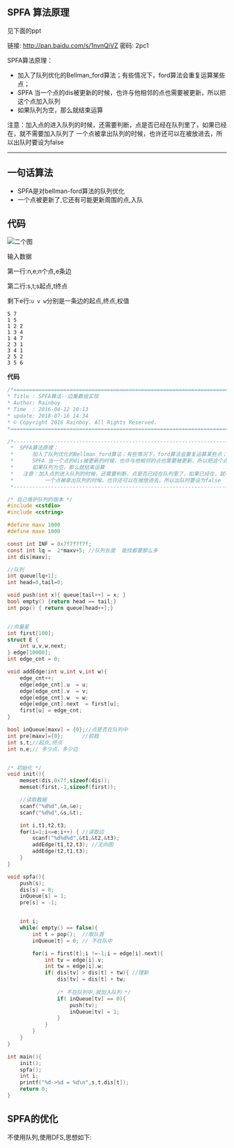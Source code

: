 

## SPFA 算法原理

见下面的ppt


链接: http://pan.baidu.com/s/1nvnQiVZ 密码: 2pc1



SPFA算法原理：

 - 加入了队列优化的Bellman_ford算法；有些情况下，ford算法会重复运算某些点；
 - SPFA 当一个点的dis被更新的时候，也许与他相邻的点也需要被更新，所以把这个点加入队列
 - 如果队列为空，那么就结束运算

注意：加入点的进入队列的时候，还需要判断，点是否已经在队列里了，如果已经在，就不需要加入队列了
一个点被拿出队列的时候，也许还可以在被放进去，所以出队时要设为false


----------------------------

## 一句话算法

 - SPFA是对bellman-ford算法的队列优化
 - 一个点被更新了,它还有可能更新周围的点,入队



## 代码


![二个图](/book/images/二个图.png)

输入数据

第一行:n,e;n个点,e条边

第二行:s,t;s起点,t终点

剩下e行:`u v w`分别是一条边的起点,终点,权值

```
5 7
1 5
1 2 2
1 3 4
1 4 7
2 3 1
3 4 1
2 5 2
3 5 6
```

**代码**

```c
/*============================================================================
* Title : SPFA算法--边集数组实现
* Author: Rainboy
* Time  : 2016-04-12 10:13
* update: 2018-07-16 14:34
* © Copyright 2016 Rainboy. All Rights Reserved.
*=============================================================================*/

/*-----------------------------------------------------------------------------
 *  SPFA算法原理：
 *      加入了队列优化的Bellman_ford算法；有些情况下，ford算法会重复运算某些点；
 *      SPFA 当一个点的dis被更新的时候，也许与他相邻的点也需要被更新，所以把这个点加入队列
 *      如果队列为空，那么就结束运算
 *   注意：加入点的进入队列的时候，还需要判断，点是否已经在队列里了，如果已经在，就不需要加入队列了
 *          一个点被拿出队列的时候，也许还可以在被放进去，所以出队时要设为false
 *-----------------------------------------------------------------------------*/

/* 自己维护队列的版本 */
#include <cstdio>
#include <cstring>

#define maxv 1000
#define maxe 1000

const int INF = 0x7f7f7f7f;
const int lq =  2*maxv+5; //队列长度  能找都要那么多
int dis[maxv];

//队列
int queue[lq+1];
int head=0,tail=0;

void push(int x){ queue[tail++] = x; }
bool empty() {return head == tail;}
int pop() { return queue[head++];}


//向量星
int first[100];
struct E {
    int u,v,w,next;
} edge[10000];
int edge_cnt = 0;

void addEdge(int u,int v,int w){
    edge_cnt++;
    edge[edge_cnt].u  = u;
    edge[edge_cnt].v  = v;
    edge[edge_cnt].w  = w;
    edge[edge_cnt].next  = first[u];
    first[u] = edge_cnt;
}

bool inQueue[maxv] = {0};//点是否在队列中
int pre[maxv]={0};      //前趋
int s,t;//起点,终点
int n,e;// 多少点，多少边


/* 初始化 */
void init(){
    memset(dis,0x7f,sizeof(dis));
    memset(first,-1,sizeof(first));

    //读取数据
    scanf("%d%d",&n,&e);
    scanf("%d%d",&s,&t);

    int i,t1,t2,t3;
    for(i=1;i<=e;i++) { //读取边
        scanf("%d%d%d",&t1,&t2,&t3);
        addEdge(t1,t2,t3); //无向图
        addEdge(t2,t1,t3);
    }
}

void spfa(){
    push(s);
    dis[s] = 0;
    inQueue[s] = 1;
    pre[s] = -1;


    int i;
    while( empty() == false){
        int t = pop();  //取队首
        inQueue[t] = 0; // 不在队中

        for(i = first[t];i !=-1;i = edge[i].next){
            int tv = edge[i].v;
            int tw = edge[i].w;
            if( dis[tv] > dis[t] + tw){ //理新
                dis[tv] = dis[t] + tw;
    
                /* 不在队列中,就加入队列 */
                if( inQueue[tv] == 0){
                    push(tv);
                    inQueue[tv] = 1;
                }
            }
        }
    }
}

int main(){
    init();
    spfa();
    int i;
    printf("%d->%d = %d\n",s,t,dis[t]);
    return 0;
}

```

## SPFA的优化

不使用队列,使用DFS,思想如下:
